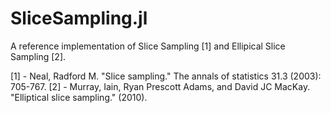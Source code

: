 # SliceSampling.jl

A reference implementation of Slice Sampling [1] and Ellipical Slice Sampling [2].

[1] - Neal, Radford M. "Slice sampling." The annals of statistics 31.3 (2003): 705-767.
[2] - Murray, Iain, Ryan Prescott Adams, and David JC MacKay. "Elliptical slice sampling." (2010).
